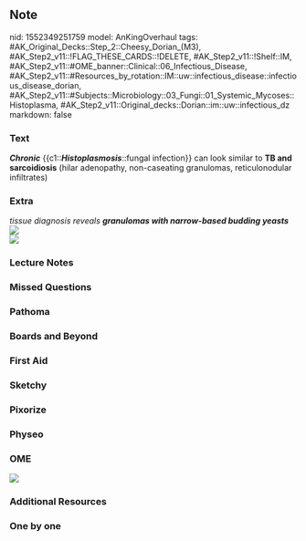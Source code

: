 ## Note
nid: 1552349251759
model: AnKingOverhaul
tags: #AK_Original_Decks::Step_2::Cheesy_Dorian_(M3), #AK_Step2_v11::!FLAG_THESE_CARDS::!DELETE, #AK_Step2_v11::!Shelf::IM, #AK_Step2_v11::#OME_banner::Clinical::06_Infectious_Disease, #AK_Step2_v11::#Resources_by_rotation::IM::uw::infectious_disease::infectious_disease_dorian, #AK_Step2_v11::#Subjects::Microbiology::03_Fungi::01_Systemic_Mycoses::Histoplasma, #AK_Step2_v11::Original_decks::Dorian::im::uw::infectious_dz
markdown: false

### Text
<i><b>Chronic</b></i> {{c1::<b><i>Histoplasmosis</i></b>::fungal
infection}} can look similar to <b>TB and sarcoidiosis</b> (hilar
adenopathy, non-caseating granulomas, reticulonodular infiltrates)

### Extra
<div>
  <div>
    <div>
      <i>tissue diagnosis reveals <b>granulomas with narrow-based
      budding yeasts</b></i>
    </div>
    <div>
      <div>
        <b><img src="paste-29437705847199.jpg"></b>
      </div>
    </div>
    <div>
      <b><img src="paste-29459180683546.jpg"></b>
    </div>
  </div>
</div>

### Lecture Notes


### Missed Questions


### Pathoma


### Boards and Beyond


### First Aid


### Sketchy


### Pixorize


### Physeo


### OME
<div class="ome-widget">
  <a href=
  "https://onlinemeded.org/spa/infectious-disease?ref=anki"><img src="_OME_AnkiFlashcards_Topic_5.png"></a>
</div>

### Additional Resources


### One by one

